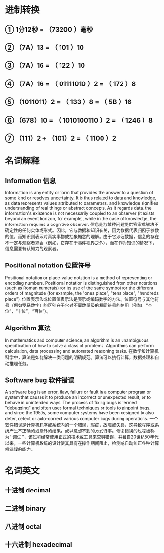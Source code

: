 # 进制转换
## ①  1分12秒 = （73200 ）毫秒
## ② （7A）13 = （ 101 ）10
## ③ （7A）16 = （ 122 ）10 
## ④ （7A）16 = （ 01111010 ）2 = （ 172 ）8
## ⑤ （1011011）2 = （ 133 ）8 = （ 5B ）16 
## ⑥ （678）10 = （ 1010100110 ）2 = （ 1246 ）8
## ⑦ （111）2 + （101）2 = （ 1100 ）2

# 名词解释
## Information    信息
Information is any entity or form that provides the answer to a question of some kind or resolves uncertainty. It is thus related to data and knowledge, as data represents values attributed to parameters, and knowledge signifies understanding of real things or abstract concepts. As it regards data, the information's existence is not necessarily coupled to an observer (it exists beyond an event horizon, for example), while in the case of knowledge, the information requires a cognitive observer.
信息是为某种问题提供答案或解决不确定性的任何实体或形式。因此，它与数据和知识有关，因为数据代表归因于参数的值，而知识则表示对真实事物或抽象概念的理解。由于它涉及数据，信息的存在不一定与观察者耦合（例如，它存在于事件视界之外），而在作为知识的情况下，信息需要有认知力的观察者。


## Positional notation  位置符号

Positional notation or place-value notation is a method of representing or encoding numbers. Positional notation is distinguished from other notations (such as Roman numerals) for its use of the same symbol for the different orders of magnitude (for example, the "ones place", "tens place", "hundreds place").
位置表示法或位置值表示法是表示或编码数字的方法。位置符号与其他符号（例如罗马数字）的区别在于它对不同数量级的相同符号的使用（例如，“个位”，“十位”，“百位”）。


## Algorithm  算法
In mathematics and computer science, an algorithm is an unambiguous specification of how to solve a class of problems. Algorithms can perform calculation, data processing and  automated reasoning tasks.
在数学和计算机科学中，算法是如何解决一类问题的明确规范。算法可以执行计算，数据处理和自动推理任务。

## Software bug   软件错误
A software bug is an error, flaw, failure or fault in a computer program or system that causes it to produce an incorrect or unexpected result, or to behave in unintended ways. The process of fixing bugs is termed "debugging" and often uses formal techniques or tools to pinpoint bugs, and since the 1950s, some computer systems have been designed to also deter, detect or auto-correct various computer bugs during operations.
一个软件错误是计算机程序或系统内的一个错误，瑕疵，故障或失误，这导致程序或系统产生不正确的或意外的结果，或以意想不到的方式行事。修复错误的过程被称为“ 调试 ”，该过程经常使用正式的技术或工具来查明错误，并且自20世纪50年代以来，一些计算机系统的设计使其具有在操作期间阻止，检测或自动纠正各种计算机错误的能力。


# 名词英文
## 十进制 decimal 
## 二进制 binary 
## 八进制 octal
## 十六进制 hexadecimal
